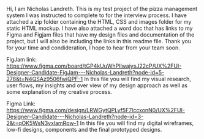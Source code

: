 Hi, I am Nicholas Landreth. This is my test project of the pizza management system I was instructed to complete to for the interview process. I have attached a zip folder containing the HTML, CSS and images folder for my static HTML mockup. I have also attached a word doc that has links to my Figma and Figjam files that have my design files and documentation of the project, but I will also be including the links in this readme file. Thank you for your time and condideration, I hope to hear from your team soon.

FigJam link: https://www.figma.com/board/tGP4kUuWhPIlwajysJ22cP/UX%2FUI-Designer-Candidate-FigJam---Nicholas-Landreth?node-id=5-278&t=N4QSAz9506fwiQPF-1
In this file you will find my visual research, user flows, my insights and over view of my design approach as well as some explanation of my creative process.

Figma Link: https://www.figma.com/design/LRWGytQPLyf5F7lccxonN0/UX%2FUI-Designer-Candidate---Nicholas-Landreth?node-id=3-2&t=qOK5WsN3vxlamRpw-1
In this file you will find my digital wireframes, low-fi designs, components and the final prototyped designs. 



